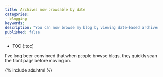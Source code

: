 ```yaml
---
title: Archives now browsable by date
categories:
- blogging
keywords:
description: "You can now browse my blog by viewing date-based archives."
published: false
---
```


* TOC
{:toc}

I've long been convinced that when people browse blogs, they quickly scan the front page before moving on.


{% include ads.html %}
